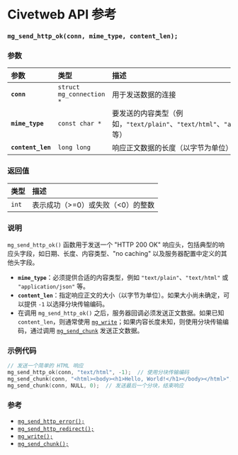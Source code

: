 # Civetweb API 参考

### `mg_send_http_ok(conn, mime_type, content_len);`

### 参数

| 参数 | 类型 | 描述 |
| :--- | :--- | :--- |
| **`conn`** | `struct mg_connection *` | 用于发送数据的连接 |
| **`mime_type`** | `const char *` | 要发送的内容类型（例如，`"text/plain"`、`"text/html"`、`"application/json"` 等） |
| **`content_len`** | `long long` | 响应正文数据的长度（以字节为单位） |

### 返回值

| 类型 | 描述 |
| :--- | :--- |
| `int` | 表示成功（>=0）或失败（<0）的整数 |

### 说明

`mg_send_http_ok()` 函数用于发送一个 "HTTP 200 OK" 响应头，包括典型的响应头字段，如日期、长度、内容类型、"no caching" 以及服务器配置中定义的其他头字段。

- **`mime_type`**：必须提供合适的内容类型，例如 `"text/plain"`、`"text/html"` 或 `"application/json"` 等。
- **`content_len`**：指定响应正文的大小（以字节为单位）。如果大小尚未确定，可以提供 `-1` 以选择分块传输编码。
- 在调用 `mg_send_http_ok()` 之后，服务器回调必须发送正文数据。如果已知 `content_len`，则通常使用 [`mg_write`](mg_write.md)；如果内容长度未知，则使用分块传输编码，通过调用 [`mg_send_chunk`](mg_send_chunk.md) 发送正文数据。

### 示例代码

```c
// 发送一个简单的 HTML 响应
mg_send_http_ok(conn, "text/html", -1);  // 使用分块传输编码
mg_send_chunk(conn, "<html><body><h1>Hello, World!</h1></body></html>", 40);
mg_send_chunk(conn, NULL, 0);  // 发送最后一个分块，结束响应
```

### 参考

* [`mg_send_http_error();`](mg_send_http_error.md)
* [`mg_send_http_redirect();`](mg_send_http_redirect.md)
* [`mg_write();`](mg_write.md)
* [`mg_send_chunk();`](mg_send_chunk.md)